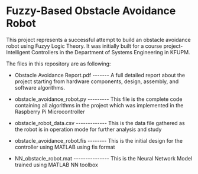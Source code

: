 # Fuzzy-Based Obstacle Avoidance Robot

This project represents a successful attempt to build an obstacle avoidance robot using Fuzyy Logic Theory. It was initially built for a
course project- Intelligent Controllers in the Department of Systems Engineering in KFUPM.

The files in this repository are as following:


- Obstacle Avoidance Report.pdf ------- A full detailed report about the project starting from hardware components, design, assembly, and                                         software algorithms.

- obstacle_avoidance_robot.py --------- This file is the complete code containing all algorithms in the project which was implemented in                                         the Raspberry Pi Microcontroller

- obstacle_robot_data.csv ------------- This is the data file gathered as the robot is in operation mode for further analysis and study

- obstacle_avoidance_robot.fis -------- This is the initial design for the controller using MATLAB using fis format

- NN_obstacle_robot.mat --------------- This is the Neural Network Model trained using MATLAB NN toolbox

